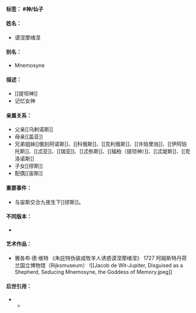#### 标签： #神/仙子
#### 姓名：
- 谟涅摩绪涅
#### 别名：
- Mnemosyne
#### 描述：
- [[提坦神]]
-  记忆女神
#### 亲属关系：
- 父亲[[乌剌诺斯]]
- 母亲[[盖亚]]
- 兄弟姐妹[[俄刻阿诺斯]]、[[科俄斯]]、[[克利俄斯]]、[[许珀里翁]]、[[伊阿珀托斯]]、[[忒亚]]、[[瑞亚]]、[[忒弥斯]]、[[福柏（提坦神）]]、[[忒堤斯]]、[[克洛诺斯]]
- 子女[[缪斯]]
- 配偶[[宙斯]]
#### 重要事件：
- 与宙斯交合九夜生下[[缪斯]]。
#### 不同版本：
- 
#### 艺术作品：
- 雅各布·德·维特 《朱庇特伪装成牧羊人诱惑谟涅摩绪涅》 1727 阿姆斯特丹荷兰国立博物馆（Rijksmuseum）
![[Jacob de Wit-Jupiter, Disguised as a Shepherd, Seducing Mnemosyne, the Goddess of Memory.jpeg]]
#### 后世引用：
- - 